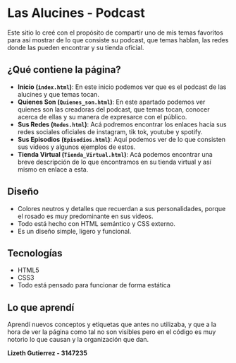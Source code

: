 # Las Alucines - Podcast

Este sitio lo creé con el propósito de compartir uno de mis temas favoritos para así mostrar de lo que consiste su podcast, que temas hablan, las redes donde las pueden encontrar y su tienda oficial.

## ¿Qué contiene la página?

- **Inicio (`index.html`)**: En este inicio podemos ver que es el podcast de las alucines y que temas tocan.
- **Quienes Son (`Quienes_son.html`)**: En este apartado podemos ver quienes son las creadoras del podcast, que temas tocan, conocer acerca de ellas y su manera de expresarce con el público.
- **Sus Redes (`Redes.html`)**: Acá podremos encontrar los enlaces hacia sus redes sociales oficiales de instagram, tik tok, youtube y spotify.
- **Sus Episodios (`Episodios.html`)**: Aquí podemos ver de lo que consisten sus videos y algunos ejemplos de estos.
- **Tienda Virtual (`Tienda_Virtual.html`)**: Acá podemos encontrar una breve descripción de lo que encontramos en su tienda virtual y así mismo en enlace a esta.

##  Diseño

- Colores neutros y detalles que recuerdan a sus personalidades, porque el rosado es muy predominante en sus videos.
- Todo está hecho con HTML semántico y CSS externo.
- Es un diseño simple, ligero y funcional.

##  Tecnologías

- HTML5
- CSS3
- Todo está pensado para funcionar de forma estática

## Lo que aprendí

Aprendí nuevos conceptos y etiquetas que antes no utilizaba, y que a la hora de ver la página como tal no son visibles pero en el código es muy notorio lo que causan y la organización que dan.

**Lizeth Gutierrez - 3147235** 